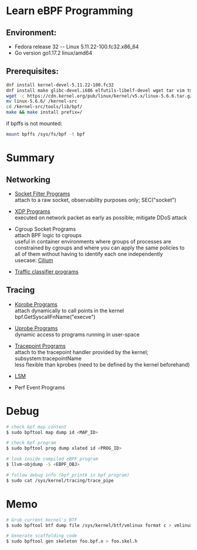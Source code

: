 # Learn eBPF Programming

## Environment:
  - Fedora release 32 -- Linux 5.11.22-100.fc32.x86_64
  - Go version go1.17.2 linux/amd64

## Prerequisites:
```bash
dnf install kernel-devel-5.11.22-100.fc32
dnf install make glibc-devel.i686 elfutils-libelf-devel wget tar vim tmux jq systemtap-sdt-devel clang bcc bcc-devel strace git llvm
wget -c https://cdn.kernel.org/pub/linux/kernel/v5.x/linux-5.6.6.tar.gz -O - | tar -xz
mv linux-5.6.6/ /kernel-src
cd /kernel-src/tools/lib/bpf/
make && make install prefix=/
```

if bpffs is not mounted: 
```bash
mount bpffs /sys/fs/bpf -t bpf
```

# Summary
## Networking
- [Socket Filter Programs](https://github.com/ZhengjunHUO/bpf-playground/tree/main/filter/raw_socket)\
attach to a raw socket, observability purposes only; SEC("socket") 

- [XDP Programs](https://github.com/ZhengjunHUO/bpf-playground/tree/main/xdp/droptcp)\
executed on network packet as early as possible; mitigate DDoS attack

- Cgroup Socket Programs\
attach BPF logic to cgroups\
useful in container environments where groups of processes are constrained by cgroups and where you can apply the same policies to all of them without having to identify each one independently\
usecase: [Cilium](https://github.com/cilium/cilium)

- [Traffic classifier programs](https://github.com/ZhengjunHUO/bpf-playground/tree/main/tc/bpf_cls)

## Tracing
- [Kprobe Programs](https://github.com/ZhengjunHUO/bpf-playground/tree/main/kprobe)\
attach dynamically to call points in the kernel\
bpf.GetSyscallFnName("execve")

- [Uprobe Programs](https://github.com/ZhengjunHUO/bpf-playground/tree/main/uprobe)\
dynamic access to programs running in user-space

- [Tracepoint Programs](https://github.com/ZhengjunHUO/bpf-playground/tree/main/tracepoint)\
attach to the tracepoint handler provided by the kernel; subsystem:tracepointName\
less flexible than kprobes (need to be defined by the kernel beforehand)

- [LSM](https://github.com/ZhengjunHUO/bpf-playground/tree/main/lsm)

- Perf Event Programs

# Debug
```sh
# check bpf map content
$ sudo bpftool map dump id <MAP_ID>

# check bpf program
$ sudo bpftool prog dump xlated id <PROG_ID>

# look inside compiled eBPF program
$ llvm-objdump -S <EBPF_OBJ>

# follow debug info (bpf_printk in bpf program)
$ sudo cat /sys/kernel/tracing/trace_pipe
```

# Memo
```sh
# Grub current kernel's BTF
$ sudo bpftool btf dump file /sys/kernel/btf/vmlinux format c > vmlinux.h

# Generate scaffolding code
$ sudo bpftool gen skeleton foo.bpf.o > foo.skel.h
```

